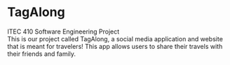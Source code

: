 # TagAlong
ITEC 410 Software Engineering Project<br/>
This is our project called TagAlong, a social media application and website that is meant for travelers!
This app allows users to share their travels with their friends and family.
